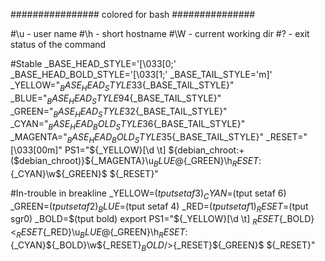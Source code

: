 ################ colored for bash ###############

#\u - user name
#\h - short hostname
#\W - current working dir
#\? - exit status of the command

#Stable
_BASE_HEAD_STYLE='\[\033[0;'
_BASE_HEAD_BOLD_STYLE='\[\033[1;'
_BASE_TAIL_STYLE='m\]'
_YELLOW="${_BASE_HEAD_STYLE}33${_BASE_TAIL_STYLE}"
_BLUE="${_BASE_HEAD_STYLE}94${_BASE_TAIL_STYLE}"
_GREEN="${_BASE_HEAD_STYLE}32${_BASE_TAIL_STYLE}"
_CYAN="${_BASE_HEAD_BOLD_STYLE}36${_BASE_TAIL_STYLE}"
_MAGENTA="${_BASE_HEAD_BOLD_STYLE}35${_BASE_TAIL_STYLE}"
_RESET="\[\033[00m\]"
PS1="${_YELLOW}[\d \t] ${debian_chroot:+($debian_chroot)}${_MAGENTA}\u${_BLUE}@${_GREEN}\h${_RESET}:${_CYAN}\w${_GREEN}\$ ${_RESET}"

#In-trouble in breakline
_YELLOW=$(tput setaf 3)
_CYAN=$(tput setaf 6)
_GREEN=$(tput setaf 2)
_BLUE=$(tput setaf 4)
_RED=$(tput setaf 1)
_RESET=$(tput sgr0)
_BOLD=$(tput bold)
export PS1="${_YELLOW}[\d \t] ${_RESET}${_BOLD}<${_RESET}${_RED}\u${_BLUE}@${_GREEN}\h${_RESET}:${_CYAN}${_BOLD}\w${_RESET}${_BOLD} />${_RESET}${_GREEN}\$ ${_RESET}"

